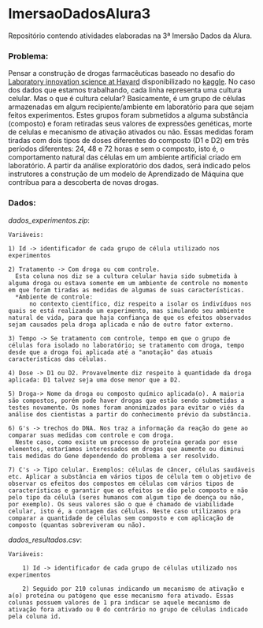 # ImersaoDadosAlura3

Repositório contendo atividades elaboradas na 3ª Imersão Dados da Alura.


### Problema:
Pensar a construção de drogas farmacêuticas baseado no desafio do [Laboratory innovation science at Havard](https://lish.harvard.edu/) disponibilizado no [kaggle](https://www.kaggle.com/c/lish-moa). No caso dos dados que estamos trabalhando, cada linha representa uma cultura celular. Mas o que é cultura celular? Basicamente, é um grupo de células armazenadas em algum recipiente/ambiente em laboratório para que sejam feitos experimentos. Estes grupos foram submetidos a alguma substância (composto) e foram retiradas seus valores de expressões genéticas, morte de celulas e mecanismo de ativação ativados ou não. Essas medidas foram tiradas com dois tipos de doses diferentes do composto (D1 e D2) em três períodos diferentes: 24, 48 e 72 horas e sem o composto, isto é, o comportamento natural das células em um ambiente artificial criado em laboratório. A partir da análise exploratório dos dados, será indicado pelos instrutores a construção de um modelo de Aprendizado de Máquina que contribua para a descoberta de novas drogas. 

### **Dados**:

_dados_experimentos.zip_:

    Variáveis:
    
    1) Id -> identificador de cada grupo de célula utilizado nos experimentos
    
    2) Tratamento -> Com droga ou com controle. 
      Esta coluna nos diz se a cultura celular havia sido submetida à alguma droga ou estava somente em um ambiente de controle no momento em que foram tiradas as medidas de algumas de suas características. 
      *Ambiente de controle: 
          no contexto científico, diz respeito a isolar os indivíduos nos quais se está realizando um experimento, mas simulando seu ambiente natural de vida, para que haja confiança de que os efeitos observados sejam causados pela droga aplicada e não de outro fator externo.
      
    3) Tempo -> Se tratamento com controle, tempo em que o grupo de células fora isolado no laboratório; se tratamento com droga, tempo desde que a droga foi aplicada até a "anotação" das atuais características das células.
      
    4) Dose -> D1 ou D2. Provavelmente diz respeito à quantidade da droga aplicada: D1 talvez seja uma dose menor que a D2.
      
    5) Droga-> Nome da droga ou composto químico aplicada(o). A maioria são compostos, porém pode haver drogas que estão sendo submetidas a testes novamente. Os nomes foram anonimizados para evitar o viés da análise dos cientistas a partir do conhecimento prévio da substância.
      
    6) G's -> trechos do DNA. Nos traz a informação da reação do gene ao comparar suas medidas com controle e com droga. 
      Neste caso, como existe um processo de proteína gerada por esse elementos, estaríamos interessados em drogas que aumente ou diminui tais medidas do Gene dependendo do problema a ser resolvido.
      
    7) C's -> Tipo celular. Exemplos: células de câncer, células saudáveis etc. Aplicar a substância em vários tipos de célula tem o objetivo de observar os efeitos dos compostos em células com vários tipos de características e garantir que os efeitos se dão pelo composto e não pelo tipo da célula (seres humanos com algum tipo de doença ou não, por exemplo). Os seus valores são o que é chamado de viabilidade celular, isto é, a contagem das células. Neste caso utilizamos pra comparar a quantidade de células sem composto e com aplicação de composto (quantas sobreviveram ou não).
    
_dados_resultados.csv_:

    Variáveis:
        
        1) Id -> identificador de cada grupo de células utilizado nos experimentos
        
        2) Seguido por 210 colunas indicando um mecanismo de ativação e a(o) proteína ou patógeno que esse mecanismo fora ativado. Essas colunas possuem valores de 1 pra indicar se aquele mecanismo de ativação fora ativado ou 0 do contrário no grupo de células indicado pela coluna id. 
